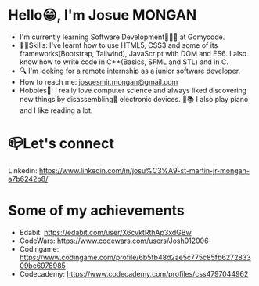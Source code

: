 # Hello😁, I'm Josue MONGAN
  - I'm currently learning Software Development👨🏽‍💻 at Gomycode.
  - 💪🏽Skills: I've learnt how to use HTML5, CSS3 and some of its frameworks(Bootstrap, Tailwind), JavaScript with DOM and ES6. I also know how to write code in C++(Basics, SFML and STL) and in C.
  - 🔍 I'm looking for a remote internship as a junior software developer.
  - How to reach me: josuesmjr.mongan@gmail.com
  - Hobbies🥳: I really love computer science and always liked discovering new things by disassembling🔧 electronic devices. 🎹📚 I also play piano and I like reading a lot.

# 📪Let's connect
Linkedin: https://www.linkedin.com/in/josu%C3%A9-st-martin-jr-mongan-a7b6242b8/

# Some of my achievements
  - Edabit: https://edabit.com/user/X6cvktRthAp3xdGBw
  - CodeWars: https://www.codewars.com/users/Josh012006
  - Codingame: https://www.codingame.com/profile/6b5fb48d2ae5c775c85fb627283309be6978985
  - Codecademy: https://www.codecademy.com/profiles/css4797044962

